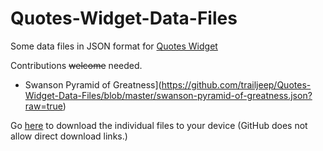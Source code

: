 # Quotes-Widget-Data-Files
Some data files in JSON format for [Quotes Widget](https://play.google.com/store/apps/details?id=com.ashwin.apps.android.quoteswidget)

Contributions ~~welcome~~ needed.

* Swanson Pyramid of Greatness](https://github.com/trailjeep/Quotes-Widget-Data-Files/blob/master/swanson-pyramid-of-greatness.json?raw=true)

Go [here](https://trailjeep.github.io/Quotes-Widget-Data-Files/) to download the individual files to your device (GitHub does not allow direct download links.)
